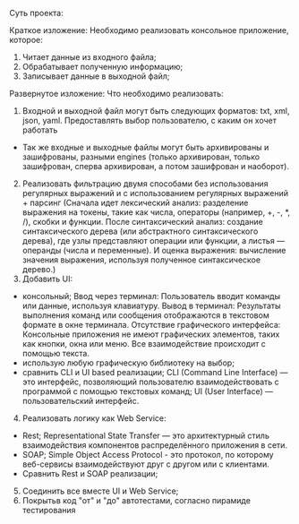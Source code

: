 Суть проекта:

Краткое изложение:
Необходимо реализовать консольное приложение, которое:
1)  Читает данные из входного файла;
2)  Обрабатывает полученную информацию;
3)  Записывает данные в выходной файл;

Развернутое изложение:
Что необходимо реализовать:
1. Входной и выходной файл могут быть следующих форматов: txt, xml, json, yaml. Предоставлять выбор пользователю, с каким он хочет работать
* Так же входные и выходные файлы могут быть архивированы и зашифрованы, разными engines (только архивирован, только зашифрован, сперва архивирован, а потом зашифрован и наоборот).
2. Реализовать фильтрацию двумя способами без использования регулярных выражений и с использованием регулярных выражений + парсинг (Сначала идет лексический анализ: разделение выражения на токены, такие как числа, операторы (например, +, -, *, /), скобки и функции. После синтаксический анализ: создание синтаксического дерева (или абстрактного синтаксического дерева), где узлы представляют операции или функции, а листья — операнды (числа и переменные). И оценка выражения: вычисление значения выражения, используя полученное синтаксическое дерево.) 
3. Добавить UI:
  *  консольный;
Ввод через терминал: Пользователь вводит команды или данные, используя клавиатуру.
Вывод в терминал: Результаты выполнения команд или сообщения отображаются в текстовом формате в окне терминала.
Отсутствие графического интерфейса: Консольные приложения не имеют графических элементов, таких как кнопки, окна или меню. Все взаимодействие происходит с помощью текста.
  *  использую любую графическую библиотеку на выбор;
  *  сравнить CLI и UI based реализации;
CLI (Command Line Interface) — это интерфейс, позволяющий пользователю взаимодействовать с программой с помощью текстовых команд; 
UI (User Interface) — пользовательский интерфейс.
4. Реализовать логику как Web Service:
 *  Rest;
Representational State Transfer — это архитектурный стиль взаимодействия компонентов распределённого приложения в сети. 
 *  SOAP;
Simple Object Access Protocol - это протокол, по которому веб-сервисы взаимодействуют друг с другом или с клиентами.
 *  Сравнить Rest и SOAP реализации;
5. Соединить все вместе UI и Web Service;
6. Покрытьв код "от" и "до" автотестами, согласно пирамиде тестирования


